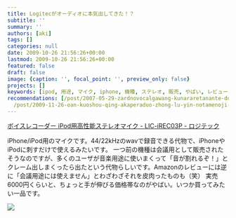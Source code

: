 ```yaml
---
title: Logitecがオーディオに本気出してきた！？
subtitle: ''
summary: ''
authors: [aki]
tags: []
categories: null
date: 2009-10-26 21:56:26+00:00
lastmod: 2009-10-26 21:56:26+00:00
featured: false
draft: false
image: {caption: '', focal_point: '', preview_only: false}
projects: []
keywords: [ipod, 用途, マイク, iphone, 機種, ステレオ, 販売, やばい, レビュー, '03']
recommendations: [/post/2007-05-29-zardnovocalgawang-kunararetanante-dot-dot-dot/,
  /post/2009-11-26-oan-kuoshou-qing-akaperaduo-zhong-lu-yin-notamenoji-cai/, /post/2014-03-23-4sutetupudedoorkeepernikomentolan-wozhui-jia-surufang-fa/]
---
```

[ボイスレコーダー iPod用高性能ステレオマイク - LIC-iREC03P - ロジテック](http://www.logitec.co.jp/products/recadpt/licirec03/index.html)

iPhone/iPod用のマイクです。44/22kHzのwavで録音できる代物で、iPhoneやiPodに刺すだけで使えるみたいです。
一つ前の機種は会議用として販売されたそうなのですが、多くのユーザが音楽用途に使いまくって「音が割れるぞ！」とクレーム出しまくったら出たという代物らしいです。Amazonのレビューには逆に「会議用途には使えません」とわざわざそれを皮肉ったものも（笑）
実売6000円くらいと、ちょっと手が伸びる価格帯なのがやばい。いつか買ってみたい一品です。

![](https://images-na.ssl-images-amazon.com/images/I/41LH3I8OB7L.jpg)
